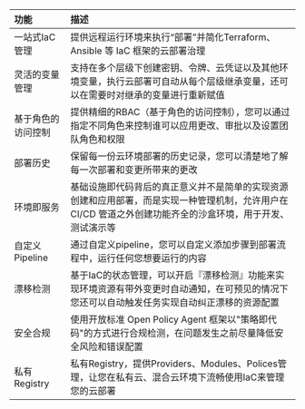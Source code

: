 | 功能               | 描述                                                         |
| :----------------- | :----------------------------------------------------------- |
| 一站式IaC管理      | 提供远程运行环境来执行“部署”并简化Terraform、Ansible 等 IaC 框架的云部署治理 |
| 灵活的变量管理     | 支持在多个层级下创建密钥、令牌、云凭证以及其他环境变量，执行云部署可自动从每个层级继承变量，还可以在需要时对继承的变量进行重新赋值 |
| 基于角色的访问控制 | 提供精细的RBAC（基于角色的访问控制），您可以通过指定不同角色来控制谁可以应用更改、审批以及设置团队角色和权限 |
| 部署历史           | 保留每一份云环境部署的历史记录，您可以清楚地了解每一次部署和变更所带来的更改 |
| 环境即服务         | 基础设施即代码背后的真正意义并不是简单的实现资源创建和应用部署，而是实现一种管理机制，允许用户在 CI/CD 管道之外创建功能齐全的沙盒环境，用于开发、测试演示等 |
| 自定义Pipeline     | 通过自定义pipeline，您可以自定义添加步骤到部署流程中，运行任何您想要运行的内容 |
| 漂移检测           | 基于IaC的状态管理，可以开启『漂移检测』功能来实现环境资源有带外变更时自动通知，在可预见的情况下您还可以自动触发任务实现自动纠正漂移的资源配置 |
| 安全合规           | 使用开放标准 Open Policy Agent 框架以"策略即代码"的方式进行合规检测，在问题发生之前尽量降低安全风险和错误配置 |
| 私有Registry       | 私有Registry，提供Providers、Modules、Polices管理，让您在私有云、混合云环境下流畅使用IaC来管理您的云部署 |




